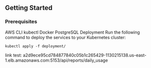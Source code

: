 ## Getting Started 
### Prerequisites 
AWS CLI 
kubectl 
Docker 
PostgreSQL 
Deployment 
Run the following command to deploy the services to your Kubernetes cluster: 

```kubectl apply -f deployment/ ```

link test: a2d9ece95cd784877840c05b1c265429-1130215138.us-east-1.elb.amazonaws.com:5153/api/reports/daily_usage
   